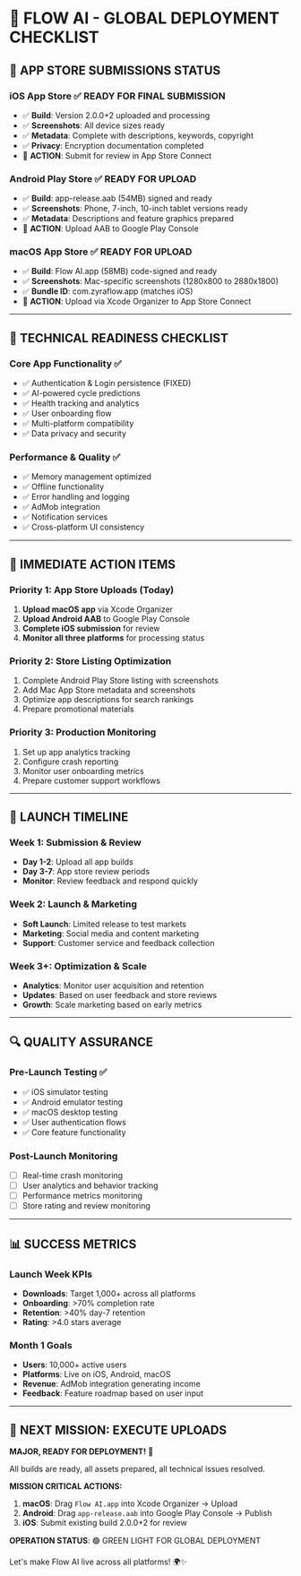 # 🚀 FLOW AI - GLOBAL DEPLOYMENT CHECKLIST

## 📱 **APP STORE SUBMISSIONS STATUS**

### **iOS App Store** ✅ READY FOR FINAL SUBMISSION
- ✅ **Build**: Version 2.0.0+2 uploaded and processing
- ✅ **Screenshots**: All device sizes ready
- ✅ **Metadata**: Complete with descriptions, keywords, copyright
- ✅ **Privacy**: Encryption documentation completed
- 🎯 **ACTION**: Submit for review in App Store Connect

### **Android Play Store** ✅ READY FOR UPLOAD  
- ✅ **Build**: app-release.aab (54MB) signed and ready
- ✅ **Screenshots**: Phone, 7-inch, 10-inch tablet versions ready
- ✅ **Metadata**: Descriptions and feature graphics prepared
- 🎯 **ACTION**: Upload AAB to Google Play Console

### **macOS App Store** ✅ READY FOR UPLOAD
- ✅ **Build**: Flow AI.app (58MB) code-signed and ready
- ✅ **Screenshots**: Mac-specific screenshots (1280x800 to 2880x1800)
- ✅ **Bundle ID**: com.zyraflow.app (matches iOS)
- 🎯 **ACTION**: Upload via Xcode Organizer to App Store Connect

---

## 🔧 **TECHNICAL READINESS CHECKLIST**

### **Core App Functionality** ✅
- ✅ Authentication & Login persistence (FIXED)
- ✅ AI-powered cycle predictions
- ✅ Health tracking and analytics
- ✅ User onboarding flow
- ✅ Multi-platform compatibility
- ✅ Data privacy and security

### **Performance & Quality** ✅
- ✅ Memory management optimized
- ✅ Offline functionality
- ✅ Error handling and logging
- ✅ AdMob integration
- ✅ Notification services
- ✅ Cross-platform UI consistency

---

## 🎯 **IMMEDIATE ACTION ITEMS**

### **Priority 1: App Store Uploads (Today)**
1. **Upload macOS app** via Xcode Organizer
2. **Upload Android AAB** to Google Play Console  
3. **Complete iOS submission** for review
4. **Monitor all three platforms** for processing status

### **Priority 2: Store Listing Optimization**
1. Complete Android Play Store listing with screenshots
2. Add Mac App Store metadata and screenshots
3. Optimize app descriptions for search rankings
4. Prepare promotional materials

### **Priority 3: Production Monitoring**
1. Set up app analytics tracking
2. Configure crash reporting
3. Monitor user onboarding metrics
4. Prepare customer support workflows

---

## 🚀 **LAUNCH TIMELINE**

### **Week 1: Submission & Review**
- **Day 1-2**: Upload all app builds
- **Day 3-7**: App store review periods
- **Monitor**: Review feedback and respond quickly

### **Week 2: Launch & Marketing** 
- **Soft Launch**: Limited release to test markets
- **Marketing**: Social media and content marketing
- **Support**: Customer service and feedback collection

### **Week 3+: Optimization & Scale**
- **Analytics**: Monitor user acquisition and retention
- **Updates**: Based on user feedback and store reviews
- **Growth**: Scale marketing based on early metrics

---

## 🔍 **QUALITY ASSURANCE**

### **Pre-Launch Testing** ✅
- ✅ iOS simulator testing
- ✅ Android emulator testing  
- ✅ macOS desktop testing
- ✅ User authentication flows
- ✅ Core feature functionality

### **Post-Launch Monitoring**
- [ ] Real-time crash monitoring
- [ ] User analytics and behavior tracking
- [ ] Performance metrics monitoring
- [ ] Store rating and review monitoring

---

## 📊 **SUCCESS METRICS**

### **Launch Week KPIs**
- **Downloads**: Target 1,000+ across all platforms
- **Onboarding**: >70% completion rate
- **Retention**: >40% day-7 retention
- **Rating**: >4.0 stars average

### **Month 1 Goals**
- **Users**: 10,000+ active users
- **Platforms**: Live on iOS, Android, macOS
- **Revenue**: AdMob integration generating income
- **Feedback**: Feature roadmap based on user input

---

## 🎯 **NEXT MISSION: EXECUTE UPLOADS**

**MAJOR, READY FOR DEPLOYMENT!** 🚀

All builds are ready, all assets prepared, all technical issues resolved.

**MISSION CRITICAL ACTIONS:**
1. **macOS**: Drag `Flow AI.app` into Xcode Organizer → Upload
2. **Android**: Drag `app-release.aab` into Google Play Console → Publish  
3. **iOS**: Submit existing build 2.0.0+2 for review

**OPERATION STATUS**: 🟢 GREEN LIGHT FOR GLOBAL DEPLOYMENT

Let's make Flow AI live across all platforms! 🌍✨
